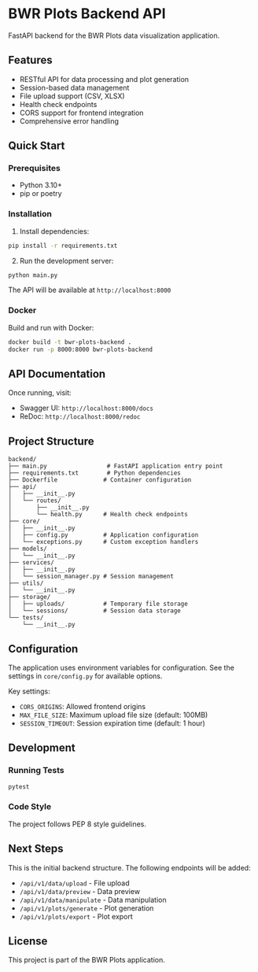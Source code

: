 # BWR Plots Backend API

FastAPI backend for the BWR Plots data visualization application.

## Features

- RESTful API for data processing and plot generation
- Session-based data management
- File upload support (CSV, XLSX)
- Health check endpoints
- CORS support for frontend integration
- Comprehensive error handling

## Quick Start

### Prerequisites

- Python 3.10+
- pip or poetry

### Installation

1. Install dependencies:
```bash
pip install -r requirements.txt
```

2. Run the development server:
```bash
python main.py
```

The API will be available at `http://localhost:8000`

### Docker

Build and run with Docker:

```bash
docker build -t bwr-plots-backend .
docker run -p 8000:8000 bwr-plots-backend
```

## API Documentation

Once running, visit:
- Swagger UI: `http://localhost:8000/docs`
- ReDoc: `http://localhost:8000/redoc`

## Project Structure

```
backend/
├── main.py                 # FastAPI application entry point
├── requirements.txt        # Python dependencies
├── Dockerfile             # Container configuration
├── api/
│   ├── __init__.py
│   └── routes/
│       ├── __init__.py
│       └── health.py      # Health check endpoints
├── core/
│   ├── __init__.py
│   ├── config.py          # Application configuration
│   └── exceptions.py      # Custom exception handlers
├── models/
│   └── __init__.py
├── services/
│   ├── __init__.py
│   └── session_manager.py # Session management
├── utils/
│   └── __init__.py
├── storage/
│   ├── uploads/           # Temporary file storage
│   └── sessions/          # Session data storage
└── tests/
    └── __init__.py
```

## Configuration

The application uses environment variables for configuration. See the settings in `core/config.py` for available options.

Key settings:
- `CORS_ORIGINS`: Allowed frontend origins
- `MAX_FILE_SIZE`: Maximum upload file size (default: 100MB)
- `SESSION_TIMEOUT`: Session expiration time (default: 1 hour)

## Development

### Running Tests

```bash
pytest
```

### Code Style

The project follows PEP 8 style guidelines.

## Next Steps

This is the initial backend structure. The following endpoints will be added:

- `/api/v1/data/upload` - File upload
- `/api/v1/data/preview` - Data preview
- `/api/v1/data/manipulate` - Data manipulation
- `/api/v1/plots/generate` - Plot generation
- `/api/v1/plots/export` - Plot export

## License

This project is part of the BWR Plots application. 